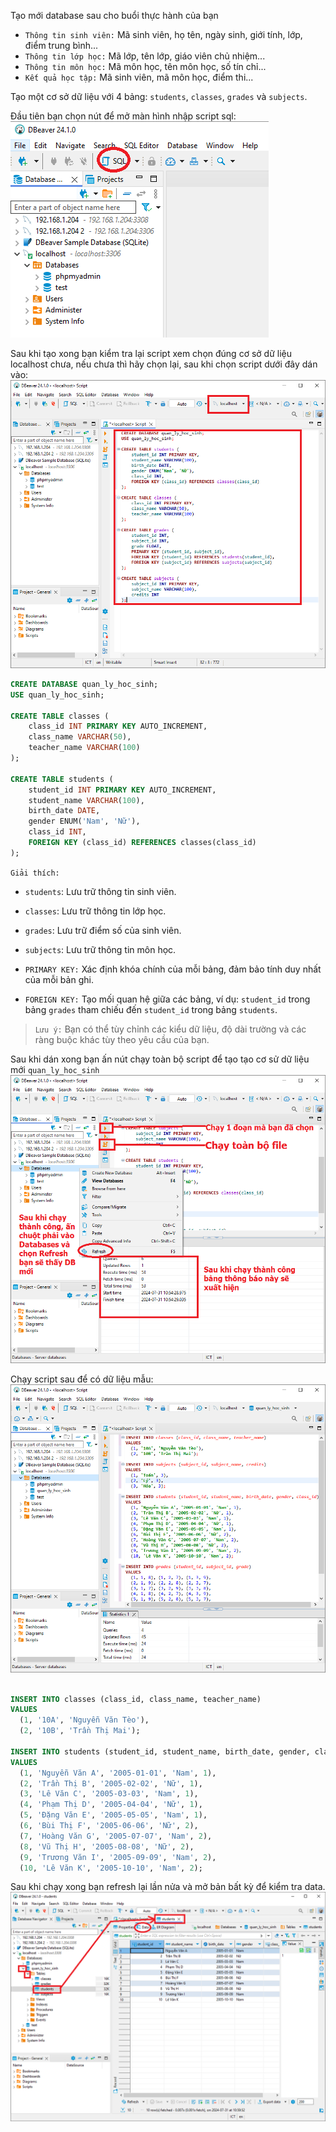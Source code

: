 Tạo mới database sau cho buổi thực hành của bạn

- `Thông tin sinh viên:` Mã sinh viên, họ tên, ngày sinh, giới tính, lớp, điểm trung bình...
- `Thông tin lớp học:` Mã lớp, tên lớp, giáo viên chủ nhiệm...
- `Thông tin môn học:` Mã môn học, tên môn học, số tín chỉ...
- `Kết quả học tập:` Mã sinh viên, mã môn học, điểm thi...

Tạo một cơ sở dữ liệu với 4 bảng: `students`, `classes`, `grades` và `subjects`.

Đầu tiên bạn chọn nút để mở màn hình nhập script sql:
![Open Script](../../../assets/image/image21.png)

Sau khi tạo xong bạn kiểm tra lại script xem chọn đúng cơ sở dữ liệu localhost chưa, nếu chưa thì hãy chọn lại, sau khi chọn script dưới đây dán vào:
![Enter Script](../../../assets/image/image22.png)

```sql
CREATE DATABASE quan_ly_hoc_sinh;
USE quan_ly_hoc_sinh;

CREATE TABLE classes (
    class_id INT PRIMARY KEY AUTO_INCREMENT,
    class_name VARCHAR(50),
    teacher_name VARCHAR(100)
);

CREATE TABLE students (
    student_id INT PRIMARY KEY AUTO_INCREMENT,
    student_name VARCHAR(100),
    birth_date DATE,
    gender ENUM('Nam', 'Nữ'),
    class_id INT,
    FOREIGN KEY (class_id) REFERENCES classes(class_id)
);
```

`Giải thích:`

- `students`: Lưu trữ thông tin sinh viên.
- `classes`: Lưu trữ thông tin lớp học.
- `grades`: Lưu trữ điểm số của sinh viên.
- `subjects`: Lưu trữ thông tin môn học.

- `PRIMARY KEY:` Xác định khóa chính của mỗi bảng, đảm bảo tính duy nhất của mỗi bản ghi.
- `FOREIGN KEY:` Tạo mối quan hệ giữa các bảng, ví dụ: `student_id` trong bảng `grades` tham chiếu đến `student_id` trong bảng `students`.

> `Lưu ý:` Bạn có thể tùy chỉnh các kiểu dữ liệu, độ dài trường và các ràng buộc khác tùy theo yêu cầu của bạn.

Sau khi dán xong bạn ấn nút chạy toàn bộ script để tạo tạo cơ sử dữ liệu mới `quan_ly_hoc_sinh`
![Refresh](../../../assets/image/image23.png)

Chạy script sau để có dữ liệu mẫu:
![Insert](../../../assets/image/image24.png)

```sql

INSERT INTO classes (class_id, class_name, teacher_name)
VALUES
  (1, '10A', 'Nguyễn Văn Tèo'),
  (2, '10B', 'Trần Thị Mai');

INSERT INTO students (student_id, student_name, birth_date, gender, class_id)
VALUES
  (1, 'Nguyễn Văn A', '2005-01-01', 'Nam', 1),
  (2, 'Trần Thị B', '2005-02-02', 'Nữ', 1),
  (3, 'Lê Văn C', '2005-03-03', 'Nam', 1),
  (4, 'Phạm Thị D', '2005-04-04', 'Nữ', 1),
  (5, 'Đặng Văn E', '2005-05-05', 'Nam', 1),
  (6, 'Bùi Thị F', '2005-06-06', 'Nữ', 2),
  (7, 'Hoàng Văn G', '2005-07-07', 'Nam', 2),
  (8, 'Vũ Thị H', '2005-08-08', 'Nữ', 2),
  (9, 'Trương Văn I', '2005-09-09', 'Nam', 2),
  (10, 'Lê Văn K', '2005-10-10', 'Nam', 2);
```

Sau khi chạy xong bạn refresh lại lần nửa và mở bản bất kỳ để kiểm tra data.
![See Data](../../../assets/image/image25.png)

